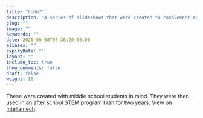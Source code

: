 ```yaml
---
title: "Code7"
description: "A series of slideshows that were created to complement and extend the code.org 20 hour courses."
slug: ""
image: ""
keywords: ""
date: 2020-05-08T08:36:20-05:00
aliases: ""
expiryDate: ""
layout: ""
include_toc: true
show_comments: false
draft: false
weight: 10
---
```


These were created with middle school students in mind. They were then used in an after school STEM program I ran for two years. [View on Intellamech](http://www.intellamech.com/code7/).